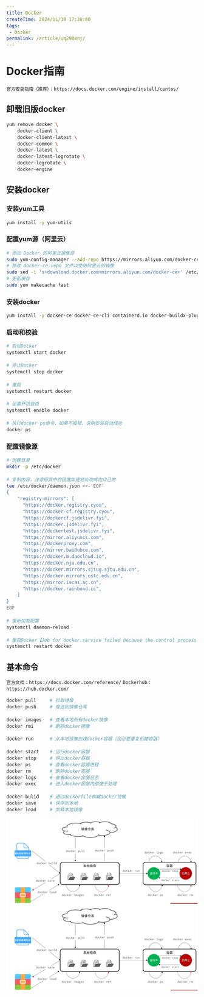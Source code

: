 ```yaml
---
title: Docker
createTime: 2024/11/10 17:38:00
tags:
 - Docker
permalink: /article/uq298mnj/
---
```

# Docker指南

`官方安装指南（推荐）：https://docs.docker.com/engine/install/centos/`

## 卸载旧版docker

```sh
yum remove docker \
	docker-client \
	docker-client-latest \
	docker-common \
	docker-latest \
	docker-latest-logrotate \
	docker-logrotate \
	docker-engine
```

## 安装docker

### 安装yum工具

```sh
yum install -y yum-utils
```

### 配置yum源（阿里云）

```sh
# 添加 Docker 的阿里云镜像源
sudo yum-config-manager --add-repo https://mirrors.aliyun.com/docker-ce/linux/centos/docker-ce.repo
# 修改 docker-ce.repo 文件以使用阿里云的镜像
sudo sed -i 's+download.docker.com+mirrors.aliyun.com/docker-ce+' /etc/yum.repos.d/docker-ce.repo
# 更新缓存
sudo yum makecache fast
```

### 安装docker

```sh
yum install -y docker-ce docker-ce-cli containerd.io docker-buildx-plugin docker-compose-plugin
```

### 启动和校验

```sh
# 启动Docker
systemctl start docker

# 停止Docker
systemctl stop docker

# 重启
systemctl restart docker

# 设置开机自启
systemctl enable docker

# 执行docker ps命令，如果不报错，说明安装启动成功
docker ps
```

### 配置镜像源

```sh
# 创建目录
mkdir -p /etc/docker

# 复制内容，注意把其中的镜像加速地址改成你自己的
tee /etc/docker/daemon.json <<-'EOF'
{
    "registry-mirrors": [
      "https://docker.registry.cyou",
      "https://docker-cf.registry.cyou",
      "https://dockercf.jsdelivr.fyi",
      "https://docker.jsdelivr.fyi",
      "https://dockertest.jsdelivr.fyi",
      "https://mirror.aliyuncs.com",
      "https://dockerproxy.com",
      "https://mirror.baidubce.com",
      "https://docker.m.daocloud.io",
      "https://docker.nju.edu.cn",
      "https://docker.mirrors.sjtug.sjtu.edu.cn",
      "https://docker.mirrors.ustc.edu.cn",
      "https://mirror.iscas.ac.cn",
      "https://docker.rainbond.cc",
    ]
}
EOF

# 重新加载配置
systemctl daemon-reload

# 重启Docker【Job for docker.service failed because the control process exited with error code. See "systemctl status docker.service" and "journalctl -xe" for details.】
systemctl restart docker
```

## 基本命令

`官方文档：https://docs.docker.com/reference/`
`Dockerhub：https://hub.docker.com/`

```sh
docker pull		# 拉取镜像
docker push 	# 推送到镜像仓库

docker images	# 查看本地所有docker镜像
docker rmi		# 删除docker镜像

docker run		# 从本地镜像创建docker容器（没必要重复创建容器）

docker start	# 运行docker容器
docker stop		# 停止docker容器
docker ps		# 查看docker容器进程
docker rm		# 删除docker容器
docker logs		# 查看docker容器日志
docker exec		# 进入docker容器内部便于处理

docker bulid	# 通过dockerfile构建docker镜像
docker save		# 保存到本地
docker load		# 加载本地镜像
```

![image-20240903184359357](./Docker.assets/image-20240903184359357-1729245905757-106-1731284955034-1-1731284960645-6.png)![image-20240903184359521](./Docker.assets/image-20240903184359521-1729245905757-105-1731284955034-2-1731284960645-5.png)